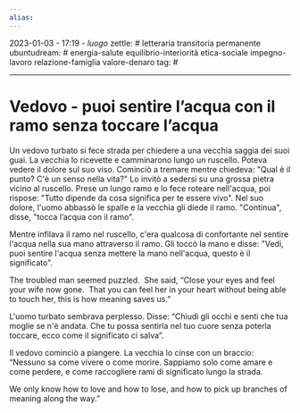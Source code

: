 ```yaml
---
alias: 
---
```

2023-01-03 - 17:19 - *luogo*
zettle: # letteraria transitoria permanente
ubuntudream: # energia-salute equilibrio-interiorità etica-sociale impegno-lavoro relazione-famiglia valore-denaro 
tag: #

---
# Vedovo - puoi sentire l’acqua con il ramo senza toccare l’acqua

Un vedovo turbato si fece strada per chiedere a una vecchia saggia dei suoi guai. La vecchia lo ricevette e camminarono lungo un ruscello. Poteva vedere il dolore sul suo viso. Cominciò a tremare mentre chiedeva: "Qual è il punto? C'è un senso nella vita?" Lo invitò a sedersi su una grossa pietra vicino al ruscello. Prese un lungo ramo e lo fece roteare nell'acqua, poi rispose: "Tutto dipende da cosa significa per te essere vivo". Nel suo dolore, l'uomo abbassò le spalle e la vecchia gli diede il ramo. "Continua", disse, "tocca l’acqua con il ramo".

Mentre infilava il ramo nel ruscello, c'era qualcosa di confortante nel sentire l'acqua nella sua mano attraverso il ramo. Gli toccò la mano e disse: "Vedi, puoi sentire l'acqua senza mettere la mano nell'acqua, questo è il significato". 

The troubled man seemed puzzled.  She said, “Close your eyes and feel your wife now gone.  That you can feel her in your heart without being able to touch her, this is how meaning saves us.”

L'uomo turbato sembrava perplesso. Disse: “Chiudi gli occhi e senti che tua moglie se n'è andata. Che tu possa sentirla nel tuo cuore senza poterla toccare, ecco come il significato ci salva”.

Il vedovo cominciò a piangere. La vecchia lo cinse con un braccio: “Nessuno sa come vivere o come morire. Sappiamo solo come amare e come perdere, e come raccogliere rami di significato lungo la strada.

We only know how to love and how to lose, and how to pick up branches of meaning along the way.”
